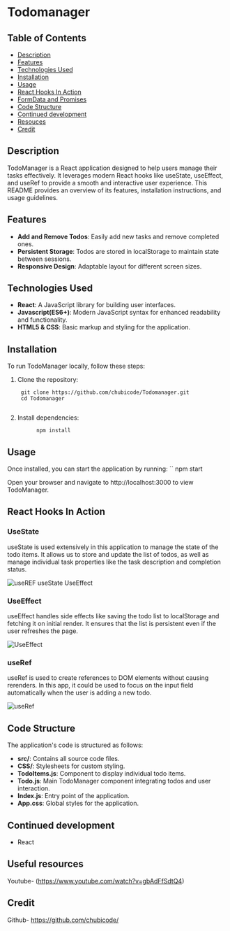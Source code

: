 # Todomanager

## Table of Contents

- [Description](#description)
- [Features](#features)
- [Technologies Used](#technologies-used)
- [Installation](#installation)
- [Usage](#usage)
- [React Hooks In Action](#React-Hooks-in-Action)
- [FormData and Promises](#ForData-and-Promises)
- [Code Structure](#Code-structure)
- [Continued development](#Continued-development)
- [Resouces](#Resources)
- [Credit](#Credit)

## Description

TodoManager is a React application designed to help users manage their tasks effectively. It leverages modern React hooks like useState, useEffect, and useRef to provide a smooth and interactive user experience. This README provides an overview of its features, installation instructions, and usage guidelines.

## Features

- **Add and Remove Todos**: Easily add new tasks and remove completed ones.
- **Persistent Storage**: Todos are stored in localStorage to maintain state between sessions.
- **Responsive Design**: Adaptable layout for different screen sizes.


## Technologies Used

- **React**: A JavaScript library for building user interfaces.
- **Javascript(ES6+)**: Modern JavaScript syntax for enhanced readability and functionality.
- **HTML5 & CSS**: Basic markup and styling for the application.

## Installation

To run TodoManager locally, follow these steps:



1. Clone the repository:
   ```
    git clone https://github.com/chubicode/Todomanager.git
    cd Todomanager


2. Install dependencies:
   ```
         npm install

## Usage

Once installed, you can start the application by running:
``
  npm start

Open your browser and navigate to http://localhost:3000 to view TodoManager.

## React Hooks In Action 

### UseState 
useState is used extensively in this application to manage the state of the todo items. It allows us to store and update the list of todos, as well as manage individual task properties like the task description and completion status.

![useREF useState UseEffect](https://github.com/user-attachments/assets/9fae55b5-75e6-4743-b2e8-707eef35fe1a)

### UseEffect
useEffect handles side effects like saving the todo list to localStorage and fetching it on initial render. It ensures that the list is persistent even if the user refreshes the page.

![UseEffect](https://github.com/user-attachments/assets/11499c36-2d2d-4716-b81e-968a88e73d71)

### useRef
useRef is used to create references to DOM elements without causing rerenders. In this app, it could be used to focus on the input field automatically when the user is adding a new todo.


![useRef](https://github.com/user-attachments/assets/abadbc1b-57c4-4a1e-b098-dbccd7a4132e)

## Code Structure

The application's code is structured as follows:

- **src/**: Contains all source code files.
- **CSS/**:  Stylesheets for custom styling.
- **TodoItems.js**: Component to display individual todo items.
- **Todo.js**: Main TodoManager component integrating todos and user interaction.
- **Index.js**: Entry point of the application.
- **App.css**: Global styles for the application.


## Continued development 
- React

## Useful resources 

Youtube- (https://www.youtube.com/watch?v=gbAdFfSdtQ4)

## Credit

Github- https://github.com/chubicode/
